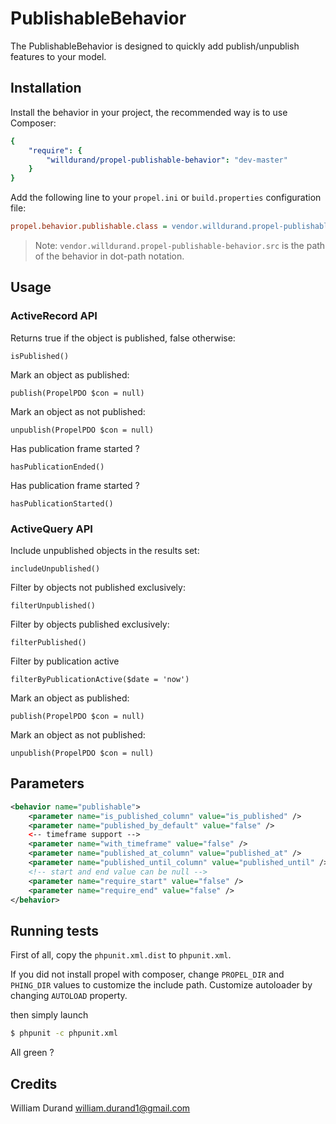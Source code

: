 PublishableBehavior
===================

The PublishableBehavior is designed to quickly add publish/unpublish features to your model.


Installation
------------

Install the behavior in your project, the recommended way is to use Composer:

``` yaml
{
    "require": {
        "willdurand/propel-publishable-behavior": "dev-master"
    }
}
```

Add the following line to your `propel.ini` or `build.properties` configuration file:

``` ini
propel.behavior.publishable.class = vendor.willdurand.propel-publishable-behavior.src.PublishableBehavior
```

> Note: `vendor.willdurand.propel-publishable-behavior.src` is the path of the behavior in dot-path notation.


Usage
-----

### ActiveRecord API ###

Returns true if the object is published, false otherwise:

    isPublished()

Mark an object as published:

    publish(PropelPDO $con = null)

Mark an object as not published:

    unpublish(PropelPDO $con = null)

Has publication frame started ?

    hasPublicationEnded()

Has publication frame started ?

    hasPublicationStarted()

### ActiveQuery API ###

Include unpublished objects in the results set:

    includeUnpublished()

Filter by objects not published exclusively:

    filterUnpublished()

Filter by objects published exclusively:

    filterPublished()

Filter by publication active

    filterByPublicationActive($date = 'now')

Mark an object as published:

    publish(PropelPDO $con = null)

Mark an object as not published:

    unpublish(PropelPDO $con = null)

Parameters
----------

``` xml
<behavior name="publishable">
    <parameter name="is_published_column" value="is_published" />
    <parameter name="published_by_default" value="false" />
    <-- timeframe support -->
    <parameter name="with_timeframe" value="false" />
    <parameter name="published_at_column" value="published_at" />
    <parameter name="published_until_column" value="published_until" />
    <!-- start and end value can be null -->
    <parameter name="require_start" value="false" />
    <parameter name="require_end" value="false" />
</behavior>
```

Running tests
-------------

First of all, copy the `phpunit.xml.dist` to `phpunit.xml`.

If you did not install propel with composer, change `PROPEL_DIR` and `PHING_DIR`
values to customize the include path.
Customize autoloader by changing `AUTOLOAD` property.

then simply launch

``` bash
$ phpunit -c phpunit.xml
```

All green ?


Credits
-------

William Durand <william.durand1@gmail.com>

